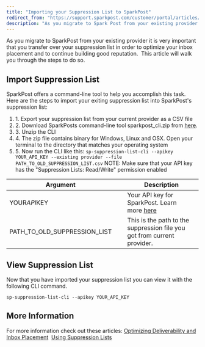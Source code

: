 ```yaml
---
title: "Importing your Suppression List to SparkPost"
redirect_from: "https://support.sparkpost.com/customer/portal/articles/2404386-importing-your-suppression-list-to-sparkpost"
description: "As you migrate to Spark Post from your existing provider it is very important that you transfer over your suppression list in order to optimize your inbox placement and to continue building good reputation This article will walk you through the steps to do so Import Suppression List Spark Post..."
---
```


As you migrate to SparkPost from your existing provider it is very important that you transfer over your suppression list in order to optimize your inbox placement and to continue building good reputation.  This article will walk you through the steps to do so.  

## Import Suppression List

SparkPost offers a command-line tool to help you accomplish this task. Here are the steps to import your exiting suppression list into SparkPost's suppression list:

1.  1\. Export your suppression list from your current provider as a CSV file
2.  2\. Download SparkPosts command-line tool sparkpost_cli.zip from [here](https://github.com/SparkPost/sparkpost-cli/releases).
3.  3\. Unzip the CLI
4.  4\. The zip file contains binary for Windows, Linux and OSX. Open your terminal to the directory that matches your operating system
5.  5\. Now run the CLI like this:
    `sp-suppression-list-cli --apikey YOUR_API_KEY --existing provider --file PATH_TO_OLD_SUPPRESSION_LIST.csv`
    NOTE: Make sure that your API key has the "Suppression Lists: Read/Write" permission enabled

| Argument |    | Description |
| --- | --- | --- |
| YOUR*API*KEY |    | Your API key for SparkPost. Learn more [here](https://support.sparkpost.com/customer/portal/articles/1933377-create-api-keys) |
| PATH_TO_OLD_SUPPRESSION_LIST |    | This is the path to the suppression file you got from current provider.  |

## View Suppression List

Now that you have imported your suppression list you can view it with the following CLI command.

`sp-suppression-list-cli --apikey YOUR_API_KEY`

## More Information

For more information check out these articles:
[Optimizing Deliverability and Inbox Placement](https://support.sparkpost.com/customer/en/portal/articles/2396826-optimizing-deliverability-and-inbox-placement) 
[Using Suppression Lists](https://support.sparkpost.com/customer/portal/articles/1929891)